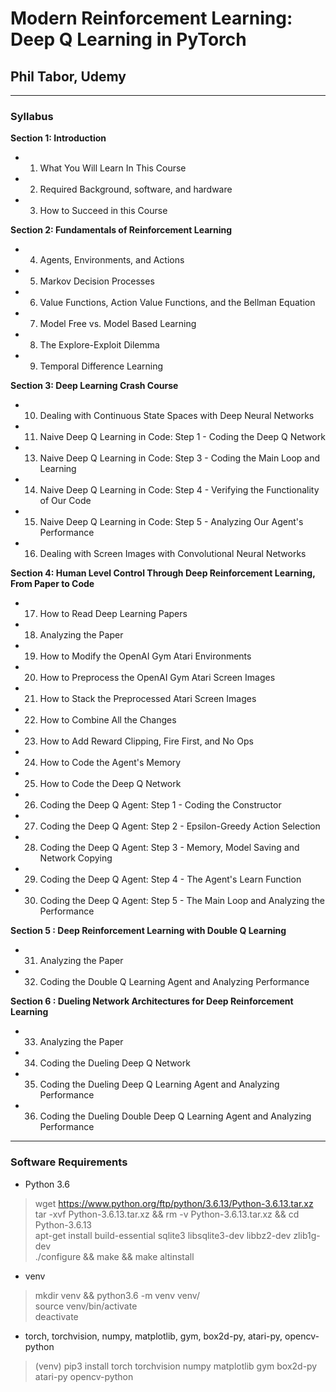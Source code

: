 # Modern Reinforcement Learning: Deep Q Learning in PyTorch
## Phil Tabor, Udemy

****

### Syllabus

**Section 1: Introduction**
- 1. What You Will Learn In This Course  
- 2. Required Background, software, and hardware  
- 3. How to Succeed in this Course  

**Section 2: Fundamentals of Reinforcement Learning**
- 4. Agents, Environments, and Actions  
- 5. Markov Decision Processes  
- 6. Value Functions, Action Value Functions, and the Bellman Equation  
- 7. Model Free vs. Model Based Learning  
- 8. The Explore-Exploit Dilemma  
- 9. Temporal Difference Learning  

**Section 3: Deep Learning Crash Course**
- 10. Dealing with Continuous State Spaces with Deep Neural Networks  
- 11. Naive Deep Q Learning in Code: Step 1 - Coding the Deep Q Network  
- 13. Naive Deep Q Learning in Code: Step 3 - Coding the Main Loop and Learning  
- 14. Naive Deep Q Learning in Code: Step 4 - Verifying the Functionality of Our Code  
- 15. Naive Deep Q Learning in Code: Step 5 - Analyzing Our Agent's Performance  
- 16. Dealing with Screen Images with Convolutional Neural Networks  

**Section 4: Human Level Control Through Deep Reinforcement Learning, From Paper to Code**
- 17. How to Read Deep Learning Papers  
- 18. Analyzing the Paper  
- 19. How to Modify the OpenAI Gym Atari Environments  
- 20. How to Preprocess the OpenAI Gym Atari Screen Images  
- 21. How to Stack the Preprocessed Atari Screen Images  
- 22. How to Combine All the Changes  
- 23. How to Add Reward Clipping, Fire First, and No Ops  
- 24. How to Code the Agent's Memory  
- 25. How to Code the Deep Q Network  
- 26. Coding the Deep Q Agent: Step 1 - Coding the Constructor  
- 27. Coding the Deep Q Agent: Step 2 - Epsilon-Greedy Action Selection  
- 28. Coding the Deep Q Agent: Step 3 - Memory, Model Saving and Network Copying  
- 29. Coding the Deep Q Agent: Step 4 - The Agent's Learn Function  
- 30. Coding the Deep Q Agent: Step 5 - The Main Loop and Analyzing the Performance  

**Section 5 : Deep Reinforcement Learning with Double Q Learning**
- 31. Analyzing the Paper  
- 32. Coding the Double Q Learning Agent and Analyzing Performance  

**Section 6 : Dueling Network Architectures for Deep Reinforcement Learning**
- 33. Analyzing the Paper  
- 34. Coding the Dueling Deep Q Network  
- 35. Coding the Dueling Deep Q Learning Agent and Analyzing Performance  
- 36. Coding the Dueling Double Deep Q Learning Agent and Analyzing Performance  

****

### Software Requirements

- Python 3.6
> wget https://www.python.org/ftp/python/3.6.13/Python-3.6.13.tar.xz  
> tar -xvf Python-3.6.13.tar.xz && rm -v Python-3.6.13.tar.xz && cd Python-3.6.13  
> apt-get install build-essential sqlite3 libsqlite3-dev libbz2-dev zlib1g-dev  
> ./configure && make && make altinstall  

- venv
> mkdir venv && python3.6 -m venv venv/  
> source venv/bin/activate  
> deactivate  

- torch, torchvision, numpy, matplotlib, gym, box2d-py, atari-py, opencv-python  
> (venv) pip3 install torch torchvision numpy matplotlib gym box2d-py atari-py opencv-python  


